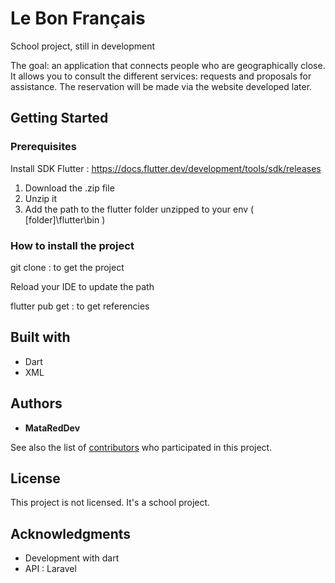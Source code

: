 # Le Bon Français

School project, still in development

The goal: an application that connects people who are geographically close. It allows you to consult the different services: requests and proposals for assistance. The reservation will be made via the website developed later.

## Getting Started

### Prerequisites

  Install SDK Flutter : https://docs.flutter.dev/development/tools/sdk/releases
  
 1.  Download the .zip file
 2.  Unzip it
 3.  Add the path to the flutter folder unzipped to your env ( [folder]\flutter\bin )

### How to install the project

  git clone : to get the project
  
  Reload your IDE to update the path 
  
  flutter pub get : to get referencies
  
## Built with

* Dart 
* XML

## Authors

* **MataRedDev**

See also the list of [contributors](https://github.com/LeBonFrancais/app_le_bon_francais/graphs/contributors) who participated in this project.

## License

  This project is not licensed. 
  It's a school project.

## Acknowledgments

* Development with dart
* API : Laravel
